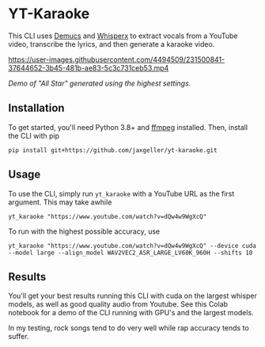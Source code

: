 # YT-Karaoke

This CLI uses [Demucs](https://github.com/facebookresearch/demucs) and [Whisperx](https://github.com/m-bain/whisperX) to extract vocals from a YouTube video, transcribe the lyrics, and then generate a karaoke video.




https://user-images.githubusercontent.com/4494509/231500841-37644652-3b45-481b-ae83-5c3c731ceb53.mp4

_Demo of "All Star" generated using the highest settings._


## Installation

To get started, you'll need Python 3.8+ and [ffmpeg](https://ffmpeg.org/) installed. Then, install the CLI with pip

```
pip install git+https://github.com/jaxgeller/yt-karaoke.git
```

## Usage

To use the CLI, simply run `yt_karaoke` with a YouTube URL as the first argument. This may take awhile

```
yt_karaoke "https://www.youtube.com/watch?v=dQw4w9WgXcQ"
```

To run with the highest possible accuracy, use

```
yt_karaoke "https://www.youtube.com/watch?v=dQw4w9WgXcQ" --device cuda --model large --align_model WAV2VEC2_ASR_LARGE_LV60K_960H --shifts 10
```

## Results

You'll get your best results running this CLI with cuda on the largest whisper models, as well as good quality audio from Youtube. See this Colab notebook for a demo of the CLI running with GPU's and the largest models.

In my testing, rock songs tend to do very well while rap accuracy tends to suffer.
